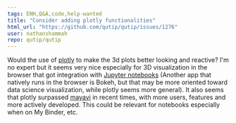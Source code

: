 ```yaml
---
tags: ENH,Q&A,code,help-wanted
title: "Consider adding plotly functionalities"
html_url: "https://github.com/qutip/qutip/issues/1276"
user: nathanshammah
repo: qutip/qutip
---
```


Would the use of [plotly](https://plotly.com/) to make the 3d plots better looking and reactive? I'm no expert but it seems very nice especially for 3D visualization in the browser that got integration with [Jupyter notebooks](https://github.com/plotly/plotly.py) (Another app that natively runs in the browser is Bokeh, but that may be more oriented toward data science visualization, while plotly seems more general).  It also seems that plotly surpassed [mayavi](https://docs.enthought.com/mayavi/mayavi/) in recent times, with more users, features and more actively developed. This could be relevant for notebooks especially when on My Binder, etc. 